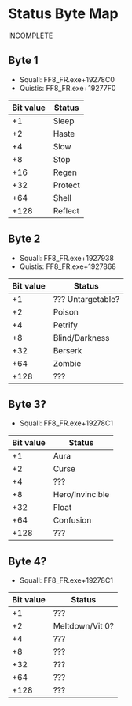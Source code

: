 # Status Byte Map
INCOMPLETE
## Byte 1

* Squall: FF8_FR.exe+19278C0
* Quistis: FF8_FR.exe+19277F0

|Bit value|Status|
|----|----|
|+1|Sleep|
|+2|Haste|
|+4|Slow|
|+8|Stop|
|+16|Regen|
|+32|Protect|
|+64|Shell|
|+128|Reflect|

## Byte 2

* Squall: FF8_FR.exe+1927938
* Quistis: FF8_FR.exe+1927868

|Bit value|Status|
|----|----|
|+1|??? Untargetable?|
|+2|Poison|
|+4|Petrify|
|+8|Blind/Darkness|
|+32|Berserk|
|+64|Zombie|
|+128|???|

## Byte 3?

* Squall: FF8_FR.exe+19278C1

|Bit value|Status|
|----|----|
|+1|Aura|
|+2|Curse|
|+4|???|
|+8|Hero/Invincible|
|+32|Float|
|+64|Confusion|
|+128|???|

## Byte 4?

* Squall: FF8_FR.exe+19278C1

|Bit value|Status|
|----|----|
|+1|???|
|+2|Meltdown/Vit 0?|
|+4|???|
|+8|???|
|+32|???|
|+64|???|
|+128|???|
